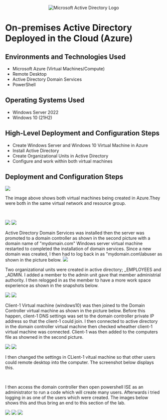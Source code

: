 <p align="center">
<img src="https://i.imgur.com/pU5A58S.png" alt="Microsoft Active Directory Logo"/>
</p>

<h1>On-premises Active Directory Deployed in the Cloud (Azure)</h1>

<h2>Environments and Technologies Used</h2>

- Microsoft Azure (Virtual Machines/Compute)
- Remote Desktop
- Active Directory Domain Services
- PowerShell

<h2>Operating Systems Used </h2>

- Windows Server 2022
- Windows 10 (21H2)

<h2>High-Level Deployment and Configuration Steps</h2>

- Create Windows Server and Windows 10 Virtual Machine in Azure
- Install Active Directory
- Create Organizational Units in Active Directory
- Configure and work within both virtual machines

<h2>Deployment and Configuration Steps</h2>

<p>
<img src=https://i.imgur.com/EWaMWLA.png/>
</p>
<p>
The image above shows both virtual machines being created in Azure.They were both in the same virtual network and resource group.
</p>
<br />

<p>
<img src=https://i.imgur.com/cHa8m9A.png/> <img src=https://i.imgur.com/9x7lWwz.png/>
</p>
<p>Active Directory Domain Services was installed then the server was promoted to a domain controller as shown in the second picture with a domain name of "mydomain.com" Windows server virtual machine restarted to completed the installation of domain services. Since a new domain was created, I then had to log back in as "mydomain.com\labuser as shown in the picture below.

<img src=https://i.imgur.com/7VGqpOr.png/>



<img scr=https://i.imgur.com/ogwZvgs.png/>
</p>
<p> 
  
  Two organizational units were created in active directory; _EMPLOYEES and _ADMIN. I added a member to the admin unit gave that member administrial authority. I then relogged in as the member to have a more work space experience as shown in the snapshots below.
  
 <img src=https://i.imgur.com/bNiWLDZ.png/> <img src=https://i.imgur.com/lCYm4vW.png/>

<p>
  
  Client-1 Virtual machine (windows10) was then joined to the Domain Controller virtual machine as shown in the picture below. Before this happen, client-1 DNS settings was set to the domain controller private IP address so that the client-1 could join. I then connected to active directory in the domain controller virtual machine then checked wheather client-1 virtual machine was connected. Client-1 was then added to the computers file as showned in the second picture. 

  <img src=https://i.imgur.com/brX7hKj.png/> <img src=https://i.imgur.com/tfLfKbK.png/>
>
</p>
<p>
I then changed the settings in CLient-1 vitual machine so that other users could remote desktop into the computer. The screenshot below displays this.
  
  <img scr=https://i.imgur.com/ozs0zuD.png/>
</p>
<br />

I then access the domain controller then open powershell ISE as an administrator to run a code which will create many users. Afterwards i tried logging in as one of the users which were created. The images below shows this and thus bring an end to this section of the lab.

<img src=https://i.imgur.com/jPpXbVn.png/> <img src=https://i.imgur.com/4HFh3Hd.png/> <img src=https://i.imgur.com/QaVNLRN.png/>


